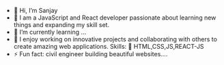 - 👋 Hi, I’m Sanjay
- 👀 I am a JavaScript and React developer passionate about learning new things and expanding my skill set.
- 🌱 I’m currently learning ...
- 💞️ I enjoy working on innovative projects and collaborating with others to create amazing web applications.
Skills:
🎇 HTML,CSS,JS,REACT-JS
- ⚡ Fun fact: civil engineer building beautiful websites....

<!---
Sanjay1092/Sanjay1092 is a ✨ special ✨ repository because its `README.md` (this file) appears on your GitHub profile.
You can click the Preview link to take a look at your changes.
--->
